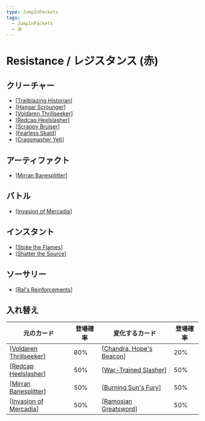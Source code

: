 ```yaml
---
type: JumpInPackets
tags:
  - JumpInPackets
  - 赤
---
```


# Resistance / レジスタンス (赤)

## クリーチャー

- [[Trailblazing Historian]]
- [[Hangar Scrounger]]
- [[Voldaren Thrillseeker]]
- [[Redcap Heelslasher]]
- [[Scrappy Bruiser]]
- [[Fearless Skald]]
- [[Cragsmasher Yeti]]

## アーティファクト

- [[Mirran Banesplitter]]

## バトル

- [[Invasion of Mercadia]]

## インスタント

- [[Stoke the Flames]]
- [[Shatter the Source]]

## ソーサリー

- [[Ral's Reinforcements]]

## 入れ替え

| 元のカード                | 登場確率 | 変化するカード             | 登場確率 |
| ------------------------- | -------- | -------------------------- | -------- |
| [[Voldaren Thrillseeker]] | 80%      | [[Chandra, Hope's Beacon]] | 20%      |
| [[Redcap Heelslasher]]    | 50%      | [[War-Trained Slasher]]    | 50%      |
| [[Mirran Banesplitter]]   | 50%      | [[Burning Sun's Fury]]     | 50%      |
| [[Invasion of Mercadia]]  | 50%      | [[Ramosian Greatsword]]    | 50%      |

[//begin]: # "Autogenerated link references for markdown compatibility"
[Trailblazing Historian]: <../Creatures/Trailblazing Historian.md> "Trailblazing Historian / 先駆的な歴史家 (1)(赤) 1/3"
[Hangar Scrounger]: <../Creatures/Hangar Scrounger.md> "Hangar Scrounger / 格納庫のたかり屋 (2)(赤) 2/1"
[Voldaren Thrillseeker]: <../Creatures/Voldaren Thrillseeker.md> "Voldaren Thrillseeker / ヴォルダーレンの興奮探し (2)(赤) 1/1"
[Redcap Heelslasher]: <../Creatures/Redcap Heelslasher.md> "Redcap Heelslasher / レッドキャップの踵斬り (3)(赤) 2/3"
[Scrappy Bruiser]: <../Creatures/Scrappy Bruiser.md> "Scrappy Bruiser / 気の強い暴れ者 (3)(赤) 3/4"
[Fearless Skald]: <../Creatures/Fearless Skald.md> "Fearless Skald / 不敵なスカルド (4)(赤) 3/2"
[Cragsmasher Yeti]: <../Creatures/Cragsmasher Yeti.md> "Cragsmasher Yeti / 岩山砕きのイエティ (4)(赤)(赤) 4/2"
[Mirran Banesplitter]: <../Artifacts/Mirran Banesplitter.md> "Mirran Banesplitter / ミラディンの悪断 (赤)"
[Invasion of Mercadia]: <../Battle/Invasion of Mercadia.md> "Invasion of Mercadia / メルカディアへの侵攻 (4)(赤) 4"
[Stoke the Flames]: <../Instants/Stoke the Flames.md> "Stoke the Flames / かき立てる炎 (2)(赤)(赤)"
[Shatter the Source]: <../Instants/Shatter the Source.md> "Shatter the Source / 元凶の粉砕 (5)(赤)"
[Ral's Reinforcements]: <../Sorcery/Ral's Reinforcements.md> "Ral's Reinforcements / ラルの援軍 (1)(赤)"
[Chandra, Hope's Beacon]: <../Plainswalker/Chandra%2C Hope's Beacon.md> "Chandra, Hope's Beacon / 希望の標、チャンドラ (4)(赤)(赤) 5"
[War-Trained Slasher]: <../Creatures/War-Trained Slasher.md> "War-Trained Slasher / 戦鍛えの斬鬼 (3)(赤) 4/3"
[Burning Sun's Fury]: <../Instants/Burning Sun's Fury.md> "Burning Sun's Fury / 焼熱の太陽の激情 (1)(赤)"
[Ramosian Greatsword]: <../Artifacts/Ramosian Greatsword.md> "Ramosian Greatsword / レイモス教の大剣 (4)(赤)"
[//end]: # "Autogenerated link references"
